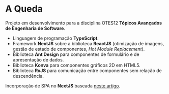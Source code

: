 # A Queda

Projeto em desenvolvimento para a disciplina OTES12 **Tópicos Avançados de Engenharia de Software**.

* Linguagem de programação **TypeScript**.
* Framework **NextJS** sobre a biblioteca **ReactJS** (otimização de imagens, gestão de estado de componentes, *Hot Module Replacement*).
* Biblioteca **Ant Design** para componentes de formulário e de apresentação de dados.
* Biblioteca **Konva** para componentes gráficos 2D em HTML5.
* Biblioteca **RxJS** para comunicação entre componentes sem relação de descendência.

Incorporação de SPA no **NextJS** baseada [neste artigo](https://colinhacks.com/essays/building-a-spa-with-nextjs).